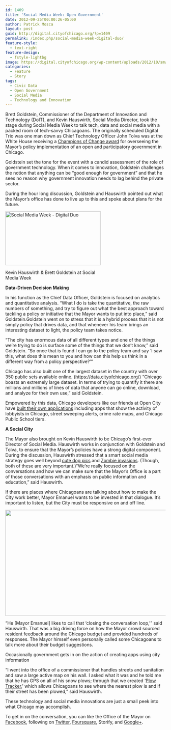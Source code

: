 ```yaml
---
id: 1409
title: 'Social Media Week: Open Government'
date: 2012-09-25T00:00:26-05:00
author: Patrick Mosca
layout: post
guid: http://digital.cityofchicago.org/?p=1409
permalink: /index.php/social-media-week-digital-duo/
feature-style:
  - text-right
feature-design:
  - fstyle-lightbg
image: https://digital.cityofchicago.org/wp-content/uploads/2012/10/smw-digital-duo.jpg
categories:
  - Feature
  - Story
tags:
  - Civic Data
  - Open Government
  - Social Media
  - Technology and Innovation
---
```

Brett Goldstein, Commissioner of the Department of Innovation and Technology (DoIT), and Kevin Hauswirth, Social Media Director, took the stage during Social Media Week to talk tech, data and social media with a packed room of tech-savvy Chicagoans. The originally scheduled Digital Trio was one man down as Chief Technology Officer John Tolva was at the White House receiving a [Champions of Change award](http://1.usa.gov/S3OJgA "Champions of Change") for overseeing the Mayor’s policy implementation of an open and participatory government in Chicago.

Goldstein set the tone for the event with a candid assessment of the role of government technology. When it comes to innovation, Goldstein challenges the notion that anything can be “good enough for government” and that he sees no reason why government innovation needs to lag behind the private sector.

During the hour long discussion, Goldstein and Hauswirth pointed out what the Mayor’s office has done to live up to this and spoke about plans for the future.

<div style="width: 310px" class="wp-caption alignleft">
  <a href="http://digital.cityofchicago.org/wp-content/uploads/2012/10/smw-digital-duo.jpg"><img loading="lazy" class="size-medium wp-image-1410 " title="Social Media Week - Digital Duo" src="http://digital.cityofchicago.org/wp-content/uploads/2012/10/smw-digital-duo-300x169.jpg" alt="Social Media Week - Digital Duo" width="300" height="169" srcset="https://digital.cityofchicago.org/wp-content/uploads/2012/10/smw-digital-duo-300x169.jpg 300w, https://digital.cityofchicago.org/wp-content/uploads/2012/10/smw-digital-duo.jpg 1020w" sizes="(max-width: 300px) 100vw, 300px" /></a>
  
  <p class="wp-caption-text">
    Kevin Hauswirth & Brett Goldstein at Social Media Week
  </p>
</div>

<div>
</div>

**Data-Driven Decision Making**

In his function as the Chief Data Officer, Goldstein is focused on analytics and quantitative analysis. “What I do is take the quantitative, the raw numbers of something, and try to figure out what the best approach toward tackling a policy or initiative that the Mayor wants to put into place,” said Goldstein.Goldstein went on to stress that it is a hybrid process that it is not simply policy that drives data, and that whenever his team brings an interesting dataset to light, the policy team takes notice.

“The city has enormous data of all different types and one of the things we’re trying to do is surface some of the things that we don’t know,” said Goldstein. “So once that is found I can go to the policy team and say ‘I saw this, what does this mean to you and how can this help us think in a different way from a policy perspective?’”

Chicago has also built one of the largest dataset in the country with over 350 public sets available online. (https://data.cityofchicago.org/) “Chicago boasts an extremely large dataset. In terms of trying to quantify it there are millions and millions of lines of data that anyone can go online, download, and analyze for their own use,” said Goldstein.

Empowered by this data, Chicago developers like our friends at Open City have [built their own applications](http://bitly.com/MdBkPE "Open City ") including apps that show the activity of lobbyists in Chicago, street sweeping alerts, crime rate maps, and Chicago Public School tiers.

**A Social City**

The Mayor also brought on Kevin Hauswirth to be Chicago’s first-ever Director of Social Media. Hauswirth works in conjunction with Goldstein and Tolva, to ensure that the Mayor’s policies have a strong digital component. During the discussion, Hauswirth stressed that a smart social media strategy goes well beyond <a title="cute dog pics" href="http://on.fb.me/SnufNQ" target="_blank">cute dog pics</a> and <a title="Zombie" href="http://on.fb.me/SnusAw" target="_blank">Zombie invasions</a>. (Though, both of these are very important.)“We’re really focused on the conversations and how we can make sure that the Mayor’s Office is a part of those conversations with an emphasis on public information and education,” said Hauswirth.

If there are places where Chicagoans are talking about how to make the City work better, Mayor Emanuel wants to be invested in that dialogue. It’s important to listen, but the City must be responsive on and off line.

<p style="text-align: center;">
  <a href="http://digital.cityofchicago.org/wp-content/uploads/2012/09/FBexample1.png"><img loading="lazy" class="aligncenter  wp-image-39838" title="FBexample" src="http://digital.cityofchicago.org/wp-content/uploads/2012/09/FBexample1.png" alt="" width="535" height="333" srcset="https://digital.cityofchicago.org/wp-content/uploads/2012/09/FBexample1.png 594w, https://digital.cityofchicago.org/wp-content/uploads/2012/09/FBexample1-300x186.png 300w" sizes="(max-width: 535px) 100vw, 535px" /></a>
</p>

“He [Mayor Emanuel] likes to call that ‘closing the conversation loop,’” said Hauswirth. That was a big driving force on how the Mayor crowd sourced resident feedback around the Chicago budget and provided hundreds of responses. The Mayor himself even personally called some Chicagoans to talk more about their budget suggestions.

Occasionally government gets in on the action of creating apps using city information

“I went into the office of a commissioner that handles streets and sanitation and saw a large active map on his wall. I asked what it was and he told me that he has GPS on all of his snow plows; through that we created ‘[Plow Tracker](http://www.cityofchicago.org/city/en/depts/mayor/iframe/plow_tracker.html),’ which allows Chicagoans to see where the nearest plow is and if their street has been plowed,” said Hauswirth.

These technology and social media innovations are just a small peek into what Chicago may accomplish.

To get in on the conversation, you can like the Office of the Mayor on <a href="http://www.facebook.com/chicagomayorsoffice" target="_blank">Facebook</a>, following on <a href="http://www.twitter.com/chicagosmayor" target="_blank">Twitter</a>, <a href="http://www.foursquare.com/chicagosmayor" target="_blank">Foursquare</a>, Storify, and <a href="https://plus.google.com/u/0/+chicagosmayor/posts" target="_blank">Google+</a>.